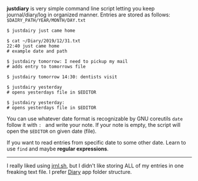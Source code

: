 **justdiary** is very simple command line script letting you keep journal/diary/log in organized manner. Entries are stored as follows: `$DAIRY_PATH/YEAR/MONTH/DAY.txt`
```
$ justdairy just came home

$ cat ~/Diary/2019/12/31.txt
22:40 just came home
# example date and path

$ justdairy tomorrow: I need to pickup my mail
# adds entry to tomorrows file

$ justdairy tomorrow 14:30: dentists visit

$ justdairy yesterday
# opens yesterdays file in $EDITOR

$ justdairy yesterday:
# opens yesterdays file in $EDITOR
```
You can use whatever date format is recognizable by GNU coreutils `date` follow it with `: ` and write your note. If your note is empty, the script will open the `$EDITOR` on given date (file).

If you want to read entries from specific date to some other date. Learn to use `find` and maybe **regular expressions**.

---

I really liked using [jrnl.sh](http://jrnl.sh/), but I didn't like storing ALL of my entries in one freaking text file. I prefer  [Diary](https://github.com/billthefarmer/diary) app folder structure.
